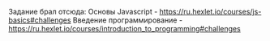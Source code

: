 Задание брал отсюда:
Основы Javascript - https://ru.hexlet.io/courses/js-basics#challenges
Введение программирование - https://ru.hexlet.io/courses/introduction_to_programming#challenges 
